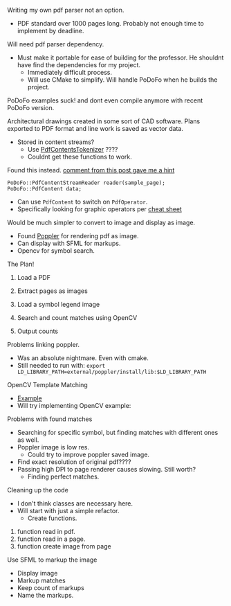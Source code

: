 Writing my own pdf parser not an option. 
- PDF standard over 1000 pages long. Probably not enough time to implement by deadline.

Will need pdf parser dependency. 
- Must make it portable for ease of building for the professor. He shouldnt have find the dependencies for my project.
    - Immediately difficult process. 
    - Will use CMake to simplify. Will handle PoDoFo when he builds the project. 

PoDoFo examples suck! and dont even compile anymore with recent PoDoFo version.

Architectural drawings created in some sort of CAD software. Plans exported to PDF format and line work is saved as vector data.
- Stored in content streams? 
    - Use [PdfContentsTokenizer](https://stackoverflow.com/questions/11715561/pdf-parsing-in-c-podofo?rq=3) ????
    - Couldnt get these functions to work. 

Found this instead. 
[comment from this post gave me a hint](https://stackoverflow.com/questions/73746836/extract-geometric-objects-lines-circles-from-a-pdf-using-pdfmm)
```
PoDoFo::PdfContentStreamReader reader(sample_page);
PoDoFo::PdfContent data;
```
- Can use `PdfContent` to switch on `PdfOperator`.
- Specifically looking for graphic operators per [cheat sheet](https://pdfa.org/download-area/cheat-sheets/OperatorsAndOperands.pdf)

Would be much simpler to convert to image and display as image.
- Found [Poppler](https://gitlab.freedesktop.org/poppler/poppler) for rendering pdf as image.
- Can display with SFML for markups.
- Opencv for symbol search.     

The Plan!
1. Load a PDF

2. Extract pages as images

3. Load a symbol legend image

4. Search and count matches using OpenCV

5. Output counts

Problems linking poppler.
- Was an absolute nightmare. Even with cmake. 
- Still needed to run with: 
`export LD_LIBRARY_PATH=external/poppler/install/lib:$LD_LIBRARY_PATH`


OpenCV Template Matching
- [Example](https://stackoverflow.com/questions/23180630/using-opencv-matchtemplate-for-blister-pack-inspection)
- Will try implementing OpenCV example: 

 
Problems with found matches
- Searching for specific symbol, but finding matches with different ones as well.  
- Poppler image is low res.
    - Could try to improve poppler saved image.
- Find exact resolution of original pdf????
- Passing high DPI to page renderer causes slowing. Still worth? 
    - Finding perfect matches. 

Cleaning up the code
- I don't think classes are necessary here. 
- Will start with just a simple refactor.
    - Create functions.
1. function read in pdf.
2. function read in a page. 
3. function create image from page

Use SFML to markup the image
- Display image
- Markup matches
- Keep count of markups
- Name the markups.
